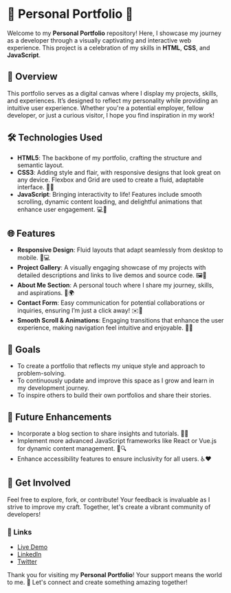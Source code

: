 # 🌟 Personal Portfolio 🌟

Welcome to my **Personal Portfolio** repository! Here, I showcase my journey as a developer through a visually captivating and interactive web experience. This project is a celebration of my skills in **HTML**, **CSS**, and **JavaScript**. 

## 🚀 Overview

This portfolio serves as a digital canvas where I display my projects, skills, and experiences. It’s designed to reflect my personality while providing an intuitive user experience. Whether you're a potential employer, fellow developer, or just a curious visitor, I hope you find inspiration in my work!

## 🛠️ Technologies Used

- **HTML5**: The backbone of my portfolio, crafting the structure and semantic layout. 
- **CSS3**: Adding style and flair, with responsive designs that look great on any device. Flexbox and Grid are used to create a fluid, adaptable interface. 🎨✨
- **JavaScript**: Bringing interactivity to life! Features include smooth scrolling, dynamic content loading, and delightful animations that enhance user engagement. 💻🌈

## 🌐 Features

- **Responsive Design**: Fluid layouts that adapt seamlessly from desktop to mobile. 📱💻
- **Project Gallery**: A visually engaging showcase of my projects with detailed descriptions and links to live demos and source code. 🖼️🔗
- **About Me Section**: A personal touch where I share my journey, skills, and aspirations. 🌱🌍
- **Contact Form**: Easy communication for potential collaborations or inquiries, ensuring I’m just a click away! ✉️🤝
- **Smooth Scroll & Animations**: Engaging transitions that enhance the user experience, making navigation feel intuitive and enjoyable. 🎢✨

## 🎯 Goals

- To create a portfolio that reflects my unique style and approach to problem-solving.
- To continuously update and improve this space as I grow and learn in my development journey.
- To inspire others to build their own portfolios and share their stories.

## 📅 Future Enhancements

- Incorporate a blog section to share insights and tutorials. 📝💡
- Implement more advanced JavaScript frameworks like React or Vue.js for dynamic content management. 🔄🔍
- Enhance accessibility features to ensure inclusivity for all users. ♿❤️

## 🌈 Get Involved

Feel free to explore, fork, or contribute! Your feedback is invaluable as I strive to improve my craft. Together, let's create a vibrant community of developers! 

### 🔗 Links

- [Live Demo](your-live-demo-link)
- [LinkedIn](your-linkedin-profile)
- [Twitter](your-twitter-handle)

Thank you for visiting my **Personal Portfolio**! Your support means the world to me. 🌟 Let's connect and create something amazing together!
